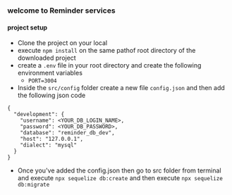 ### welcome to Reminder services

#### project setup
- Clone the project on your local
- execute `npm install` on the same pathof root directory of the downloaded project
- create a `.env` file in your root directory and create the following environment variables
    - `PORT=3004`
- Inside the  `src/config` folder create a new file `config.json` and then add the following json code
```
{
  "development": {
    "username": <YOUR_DB_LOGIN_NAME>,
    "password": <YOUR_DB_PASSWORD>,
    "database": "reminder_db_dev",
    "host": "127.0.0.1",
    "dialect": "mysql"
  }
}
```
- Once you've added the config.json then go to src folder from terminal and execute `npx sequelize db:create` and then execute `npx sequelize db:migrate`